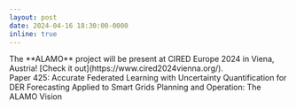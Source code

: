 ```yaml
---
layout: post
date: 2024-04-16 18:30:00-0000
inline: true
---
```

<div class='specialParagraph' markdown='1'>
The **ALAMO** project will be present at CIRED Europe 2024 in Viena, Austria! [Check it out](https://www.cired2024vienna.org/).
<br/>
Paper 425: Accurate Federated Learning with Uncertainty Quantification for DER Forecasting Applied to Smart Grids Planning and Operation: The ALAMO Vision
</div>